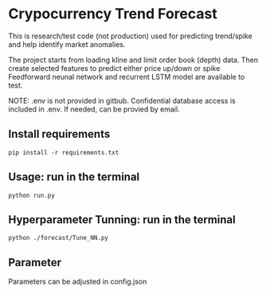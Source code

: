 # Crypocurrency Trend Forecast
This is research/test code (not production) used for predicting trend/spike and help identify market anomalies.

The project starts from loading kline and limit order book (depth) data. 
Then create selected features to predict either price up/down or spike
Feedforward neunal network and recurrent LSTM model are available to test. 

NOTE: .env is not provided in gitbub. Confidential database access is included in .env. If needed, can be provied by email.

## Install requirements
```
pip install -r requirements.txt
```
## Usage: run in the terminal
```
python run.py
```

## Hyperparameter Tunning: run in the terminal
```
python ./forecast/Tune_NN.py
```
## Parameter
Parameters can be adjusted in config.json

